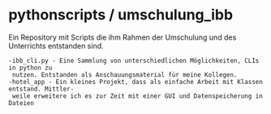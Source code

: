 # pythonscripts / umschulung_ibb

Ein Repository mit Scripts die ihm Rahmen der Umschulung und des Unterrichts entstanden sind.

    -ibb_cli.py - Eine Sammlung von unterschiedlichen Möglichkeiten, CLIs in python zu
     nutzen. Entstanden als Anschauungsmaterial für meine Kollegen.
    -hotel_app - Ein kleines Projekt, dass als einfache Arbeit mit Klassen entstand. Mittler-
     weile erweitere ich es zur Zeit mit einer GUI und Datenspeicherung in Dateien
